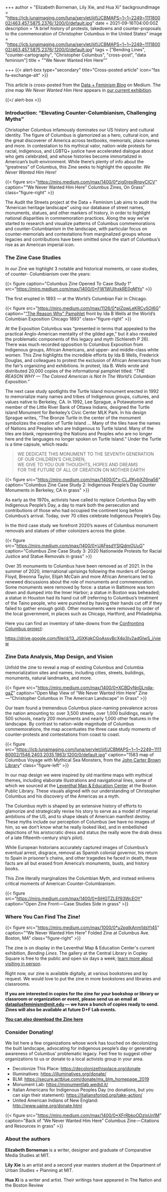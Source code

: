 +++
author = "Elizabeth Borneman, Lily Xie, and Hua Xi"
backgroundImage = "https://jcb.lunaimaging.com/luna/servlet/iiif/JCBMAPS~1~1~2249~111180002/463,457,5875,2376/,1200/0/default.jpg"
date = 2021-09-16T04:00:00Z
description = "A brief history of protests, takedowns and counter-proposals to the commemoration of Christopher Columbus in the United States"
image = "https://jcb.lunaimaging.com/luna/servlet/iiif/JCBMAPS~1~1~2249~111180002/463,457,5875,2376/,1200/0/default.jpg"
tags = ["Bending Lines", "counter-cartography", "Christopher Columbus", "cross-post", "data feminism"]
title = "\"We Never Wanted Him Here\""

+++
{{< alert-box type="secondary" title="Cross-posted article" icon="fas fa-exchange-alt" >}}

This article is cross-posted from the [Data + Feminism Blog](https://medium.com/data-feminism-lab-mit/we-never-wanted-him-here-d6f1af2a5b5) on Medium. The zine map _We Never Wanted Him Here_ appears in [our current exhibition](/exhibitions).

{{</ alert-box >}}

### Introduction: “Elevating Counter-Columbianism, Challenging Myths”

Christopher Columbus infamously dominates our US history and cultural identity. The figure of Columbus is glamorized as a hero, cultural icon, and the great discoverer of America across textbooks, memorials, place names and more. In contestation to his mythical valor, nation-wide protests for racial, indigenous, and LGBTQ+ justice have accelerated dialogue about who gets celebrated, and whose histories become immortalized in American’s built-environment. While there’s plenty of info about the “greatness” of Columbus, this Zine seeks to highlight the opposite: *We Never Wanted Him Here!*

{{< figure src="https://miro.medium.com/max/1400/0*zig0rexiRnpyCICV" caption="“We Never Wanted Him Here” Columbus Zines, On Grass" class="figure-right" >}}

The Audit the Streets project at the Data + Feminism Lab aims to audit the “American heritage landscape” using our database of street names, monuments, statues, and other markers of history, in order to highlight national disparities in commemoration practices. Along the way we’ve started to research and visualize patterns of Columbus commemorations and counter-Columbianism in the landscape, with particular focus on counter-memorials and contestations from marginalized groups whose legacies and contributions have been omitted since the start of Columbus’s rise as an American imperial icon.


### The Zine Case Studies

In our Zine we highlight 3 notable and historical moments, or case studies, of counter- Columbianism over the years:

{{< figure caption="Columbus Zine Opened To Case Study 1" src="https://miro.medium.com/max/1400/0*FW1WUIhxkRE0gMYo" >}}

The first erupted in 1893 — at the World’s Columbian Fair in Chicago.

{{< figure src="https://miro.medium.com/max/1126/0*pIZpwLeKRCv5Ol6G" caption="[“The Reason Why” Pamphlet](https://www.lib.uchicago.edu/ead/pdf/ibwells-0010-005.pdf) front by Ida B Wells at the World’s Columbian Exposition Chicago 1893" class="figure-right" >}}

At the Exposition Columbus was “presented in terms that appealed to the practical Anglo-American mentality of the gilded age,” but it also revealed the problematic components of this legacy and myth (Schlereth P 26). There was much recorded opposition to Columbus Exposition from Indigenous groups, African Americans, and upper- and middle-class white women. This Zine highlights the incredible efforts by Ida B Wells, Frederick Douglas, and colleagues to protest the exclusion of African Americans from the fair’s organizing and exhibitions. In protest, Ida B. Wells wrote and distributed 20,000 copies of the informational pamphlet titled: *“THE REASON WHY — The Colored American is Not In The World’s Columbian Exposition.”*

The next case study spotlights the Turtle Island monument erected in 1992 to memorialize many names and tribes of Indigenous groups, cultures, and values native to Berkeley, CA. In 1992, Lee Sprague, a Potawatomie and member of the Little River Bank of Ottawa Indians, designed the Turtle Island Monument for Berkeley’s Civic Center MLK Park. In his design Sprague writes, “The Bronze Turtle in the center of the monument symbolizes the creation of Turtle Island … Many of the tiles have the names of Nations and Peoples who are Indigenous to Turtle Island. Many of the tiles are blank, representing the Nations and Peoples who are no longer here and the languages no longer spoken on Turtle Island.” Under the Turtle is a time capsule, which reads:

> WE DEDICATE THIS MONUMENT TO THE SEVENTH GENERATION   
> OF OUR CHILDREN’S CHILDREN,   
> WE GIVE TO YOU OUR THOUGHTS, HOPES AND DREAMS   
> FOR THE FUTURE OF ALL OF CREATION ON MOTHER EARTH


{{< figure src="https://miro.medium.com/max/1400/0*x-CLJfKybXZ6na56" caption="Columbus Zine Case Study 2: Indigenous People’s Day Counter Monuments in Berkeley, CA in grass" >}}

As early as the 1970s, activists have called to replace Columbus Day with Indigenous People’s Day, a day to mark both the persecution and contributions of those who had occupied the continent long before Columbus’s arrival. Today, over 70 cities celebrate Indigenous People’s Day.

In the third case study we forefront 2020’s waves of Columbus monument removals and statues of other colonizers across the globe.


{{< figure src="https://miro.medium.com/max/1400/0*UAFesdYSIQdmOUuG" caption="Columbus Zine Case Study 3: 2020 Nationwide Protests for Racial Justice and Statue Removals in grass" >}}

Over 35 monuments to Columbus have been removed as of 2021. In the summer of 2020, international uprisings following the murders of George Floyd, Breonna Taylor, Elijah McCain and more African Americans led to renewed discussions about the role of monuments and commemoration. Some monuments were removed by force: a statue in Baltimore was torn down and dumped into the Inner Harbor; a statue in Boston was beheaded; a statue in Houston had its hand cut off (referring to Columbus’s treatment of the Taino people, who were punished by having their hands cut off if they failed to gather enough gold). Other monuments were removed by order of the local government, in places such as Chicago, Hartford, and Philadelphia.

Here you can find an inventory of take-downs from the [Confronting Columbus project](http://confrontingcolumb.us/):

https://drive.google.com/file/d/13_JGXKgkCGoAssvBcX4p3lv2adGIwS_i/view

### Zine Data Analysis, Map Design, and Vision

Unfold the zine to reveal a map of existing Columbus and Columbia memorialization sites and names, including cities, streets, buildings, monuments, natural landmarks, and more.

{{< figure src="https://miro.medium.com/max/1400/0*XCBDyNnGLnda-gaZ" caption="Open Map View of “We Never Wanted Him Here” Zine — “Christopher Columbus in The American Landscape” in Grass" >}}

Our team found a tremendous Columbus place-naming prevalence across the nation amounting to: over 3,500 streets, over 1,000 buildings, nearly 500 schools, nearly 200 monuments and nearly 1,000 other features in the landscape. By contrast to nation-wide magnitude of Columbus commemorations, the map accentuates the three case study moments of counter-protests and contestations from coast to coast.

{{< figure src="https://jcb.lunaimaging.com/luna/servlet/iiif/JCBMAPS~1~1~2249~111180002/1546,2403,2035,1963/,1200/0/default.jpg" caption="1583 map of Columbus Voyage with Mythical Sea Monsters, from the [John Carter Brown Library](https://jcb.lunaimaging.com/luna/servlet/s/4vhy10)" class="figure-left" >}}

In our map design we were inspired by old maritime maps with mythical themes, including elaborate illustrations and navigational lines, some of which we sourced at the [Leventhal Map & Education Center](https://www.leventhalmap.org/) at the Boston Public Library. These visuals aligned with our understanding of Christopher Columbus and his discovery of the Americas as a myth.


The Columbus myth is shaped by an extensive history of efforts to glamorize and strategically revise his story to serve as a model of imperial ambitions of the US, and to shape ideals of American manifest destiny. These myths include our perception of Columbus (we have no images of him, so we don’t know what he really looked like), and in embellished depictions of his aristocratic dress and status (he really wore the drab dress of a late fifteenth-century ship’s pilot).

While European historians accurately captured images of Columbus’s eventual arrest, disgrace, removal as Spanish colonial governor, his return to Spain in prisoner’s chains, and other tragedies he faced in death, these facts are all but erased from America’s monuments, busts, and history books.

This Zine literally marginalizes the Columbian Myth, and instead enlivens critical moments of American Counter-Columbianism.

{{< figure src="https://miro.medium.com/max/1400/0*6iHGTZLEf93WcEOY" caption="Open Zine Front — Case Studies Side in grass" >}}

### Where You Can Find The Zine!

{{< figure src="https://miro.medium.com/max/1000/0*u2pqlkAnm1dsYt45" caption="“We Never Wanted Him Here” Folded Zine at Columbus Ave. Boston, MA" class="figure-right" >}}

The zine is on display in the Leventhal Map & Education Center's current exhibition, _Bending Lines_. The gallery at the Central Library in Copley Square is free to the public and open six days a week; [learn more about visiting in person](https://www.leventhalmap.org/exhibitions/visit/).

Right now, our zine is available digitally, at various bookstores and by request. We would love to put the zine in more bookstores and libraries and classrooms.

**If you are interested in copies for the zine for your bookshop or library or classroom or organization or event, please send us an email at dataplusfeminism@mit.edu — we have a bunch of copies ready to send. Zines will also be available at future D+F Lab events.**

**[You can also download the Zine here](https://countercolumbus.dataplusfeminism.mit.edu/)**


### Consider Donating!

We list here a few organizations whose work has touched on decolonizing the built landscape, advocating for indigenous people’s day or generating awareness of Columbus’ problematic legacy. Feel free to suggest other organizations to us or donate to a local activists group in your area.

- Decolonize This Place: https://decolonizethisplace.org/donate
- Illuminatives: https://illuminatives.org/donate/
- BLM: https://secure.actblue.com/donate/ms_blm_homepage_2019
- Monument Lab: https://monumentlab.wedid.it/
- Italian Americans for Indigenous Peoples Day (no donations, but you can sign their statement): https://italiansforipd.org/take-action/
- United American Indians of New England: http://www.uaine.org/donate.html


{{< figure src="https://miro.medium.com/max/1400/0*XFrRbkoODzlxUn1M" caption="Back of “We Never Wanted Him Here” Columbus Zine — Citations and Resources in grass" >}}


### About the authors

**Elizabeth Borneman** is a writer, designer and graduate of Comparative Media Studies at MIT.

**Lily Xie** is an artist and a second year masters student at the Department of Urban Studies + Planning at MIT.

**Hua Xi** is a writer and artist. Their writings have appeared in The Nation and the Boston Review